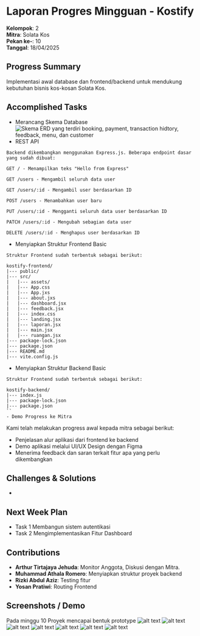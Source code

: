 # Laporan Progres Mingguan - Kostify
**Kelompok**: 2  
**Mitra**: Solata Kos  
**Pekan ke-**: 10  
**Tanggal**: 18/04/2025  

## Progress Summary
Implementasi awal database dan frontend/backend untuk mendukung kebutuhan bisnis kos-kosan Solata Kos.  

## Accomplished Tasks

- Merancang Skema Database
![Skema ERD yang terdiri booking, payment, transaction hidtory, feedback, menu, dan customer](image.png)
- REST API
```
Backend dikembangkan menggunakan Express.js. Beberapa endpoint dasar yang sudah dibuat:

GET / - Menampilkan teks "Hello from Express"

GET /users - Mengambil seluruh data user

GET /users/:id - Mengambil user berdasarkan ID

POST /users - Menambahkan user baru

PUT /users/:id - Mengganti seluruh data user berdasarkan ID

PATCH /users/:id - Mengubah sebagian data user

DELETE /users/:id - Menghapus user berdasarkan ID
```
- Menyiapkan Struktur Frontend Basic
```
Struktur Frontend sudah terbentuk sebagai berikut:

kostify-frontend/
|--- public/
|--- src/
|   |--- assets/
|   |--- App.css
|   |--- App.jxs
|   |--- about.jxs
|   |--- dashboard.jsx
|   |--- feedback.jsx
|   |--- index.css
|   |--- landing.jsx
|   |--- laporan.jsx
|   |--- main.jsx
|   |--- ruangan.jsx
|--- package-lock.json
|--- package.json
|--- README.md
|--- vite.config.js
```
- Menyiapkan Struktur Backend Basic
```
Struktur Frontend sudah terbentuk sebagai berikut:

kostify-backend/
|--- index.js
|--- package-lock.json
|--- package.json
``
- Demo Progress ke Mitra
```
Kami telah melakukan progress awal kepada mitra sebagai berikut:

- Penjelasan alur aplikasi dari frontend ke backend
- Demo aplikasi melalui UI/UX Design dengan Figma
- Menerima feedback dan saran terkait fitur apa yang perlu dikembangkan


## Challenges & Solutions
-

## Next Week Plan
- Task 1 Membangun sistem autentikasi
- Task 2 Mengimplementasikan Fitur Dashboard



## Contributions
- **Arthur Tirtajaya Jehuda**: Monitor Anggota, Diskusi dengan Mitra.
- **Muhammad Athala Romero**: Menyiapkan struktur proyek backend
- **Rizki Abdul Aziz**: Testing fitur  
- **Yosan Pratiwi**: Routing Frontend
## Screenshots / Demo
Pada minggu 10 Proyek mencapai bentuk prototype
![alt text](image-1.png)
![alt text](image-6.png)
![alt text](image-7.png)
![alt text](image-8.png)
![alt text](image-9.png)
![alt text](image-10.png)
![alt text](image-11.png)